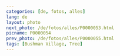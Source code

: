 ```yaml
---
categories: [de, fotos, alles]
lang: de
layout: photo
next_photo: /de/fotos/alles/P0000053.html
picname: P0000054
prev_photo: /de/fotos/alles/P0000055.html
tags: [Bushman Village, Tree]
---
```

